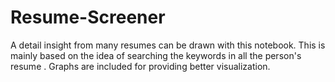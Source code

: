 # Resume-Screener
A detail insight from many resumes can be drawn with this notebook. This is mainly based on the idea of searching the keywords in all the person's resume .
Graphs are included for providing better visualization.
